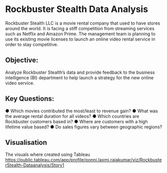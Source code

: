 # Rockbuster Stealth Data Analysis
Rockbuster Stealth LLC is a movie rental company that used to have stores around the world. It is facing a stiff competition from streaming services such as Netflix and Amazon Prime. The management team is planning to use its existing movie licenses to launch an online video rental service in order to stay competitive.
## Objective:
Analyze Rockbuster Stealth’s data and provide feedback to the business intelligence (BI) department to help launch a strategy for the new online video service.
## Key Questions:
● Which movies contributed the most/least to revenue gain?
● What was the average rental duration for all videos?
● Which countries are Rockbuster customers based in?
● Where are customers with a high lifetime value based?
● Do sales figures vary between geographic regions?
## Visualisation
The visuals where created using Tableau https://public.tableau.com/app/profile/ponni.laxmi.rajakumar/viz/RockbusterStealth-Dataanalysis/Story1
